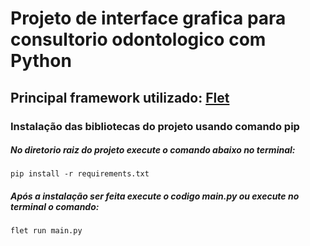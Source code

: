 # Projeto de interface grafica para consultorio odontologico com Python
## Principal framework utilizado: [Flet](https://flet.dev/)
### Instalação das bibliotecas do projeto usando comando pip
##### No diretorio raiz do projeto execute o comando abaixo no terminal:
~~~
pip install -r requirements.txt
~~~

##### Após a instalação ser feita execute o codigo _**main.py**_ ou execute no terminal o comando:
~~~
flet run main.py
~~~
